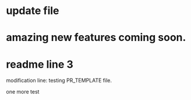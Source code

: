 # update file
# amazing new features coming soon.


# readme line 3

modification line: 
testing PR_TEMPLATE file.

one more test
